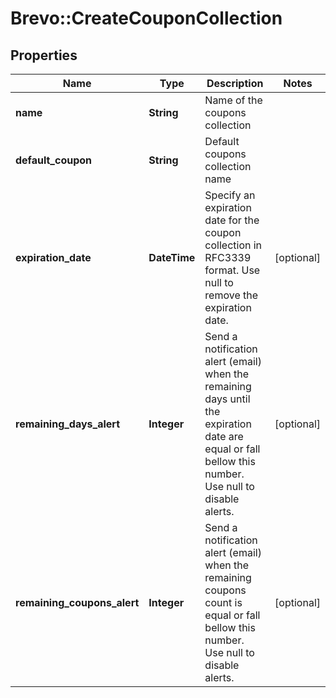 # Brevo::CreateCouponCollection

## Properties
Name | Type | Description | Notes
------------ | ------------- | ------------- | -------------
**name** | **String** | Name of the coupons collection | 
**default_coupon** | **String** | Default coupons collection name | 
**expiration_date** | **DateTime** | Specify an expiration date for the coupon collection in RFC3339 format. Use null to remove the expiration date. | [optional] 
**remaining_days_alert** | **Integer** | Send a notification alert (email) when the remaining days until the expiration date are equal or fall bellow this number. Use null to disable alerts. | [optional] 
**remaining_coupons_alert** | **Integer** | Send a notification alert (email) when the remaining coupons count is equal or fall bellow this number. Use null to disable alerts. | [optional] 


